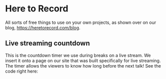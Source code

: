 # Here to Record
All sorts of free things to use on your own projects, as shown over on our blog, https://heretorecord.com/blog.

## Live streaming countdown
This is the countdown timer we use during breaks on a live stream. We insert it onto a page on our site that was built specifically for live streaming.
The timer allows the viewers to know how long before the next talk!
See the code right here: 
